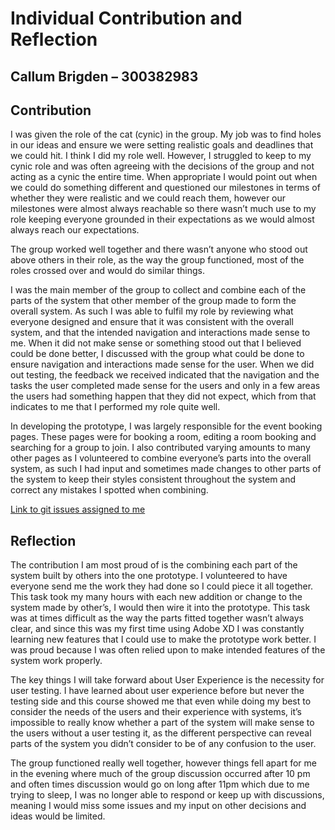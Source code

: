 # Individual Contribution and Reflection 

## Callum Brigden – 300382983

## Contribution 
I was given the role of the cat (cynic) in the group. My job was to find holes in our ideas and ensure we were setting realistic goals and deadlines that we could hit. I think I did my role well. However, I struggled to keep to my cynic role and was often agreeing with the decisions of the group and not acting as a cynic the entire time. When appropriate I would point out when we could do something different and questioned our milestones in terms of whether they were realistic and we could reach them, however our milestones were almost always reachable so there wasn’t much use to my role keeping everyone grounded in their expectations as we would almost always reach our expectations. 

The group worked well together and there wasn’t anyone who stood out above others in their role, as the way the group functioned, most of the roles crossed over and would do similar things.  

I was the main member of the group to collect and combine each of the parts of the system that other member of the group made to form the overall system. As such I was able to fulfil my role by reviewing what everyone designed and ensure that it was consistent with the overall system, and that the intended navigation and interactions made sense to me. When it did not make sense or something stood out that I believed could be done better, I discussed with the group what could be done to ensure navigation and interactions made sense for the user. When we did out testing, the feedback we received indicated that the navigation and the tasks the user completed made sense for the users and only in a few areas the users had something happen that they did not expect, which from that indicates to me that I performed my role quite well. 

In developing the prototype, I was largely responsible for the event booking pages. These pages were for booking a room, editing a room booking and searching for a group to join. I also contributed varying amounts to many other pages as I volunteered to combine everyone’s parts into the overall system, as such I had input and sometimes made changes to other parts of the system to keep their styles consistent throughout the system and correct any mistakes I spotted when combining. 

[Link to git issues assigned to me](https://gitlab.ecs.vuw.ac.nz/swen303-2019-p3/t8/final-project/issues?scope=all&utf8=%E2%9C%93&state=all&assignee_username[]=brigdecall)
 
## Reflection 

The contribution I am most proud of is the combining each part of the system built by others into the one prototype. I volunteered to have everyone send me the work they had done so I could piece it all together. This task took my many hours with each new addition or change to the system made by other’s, I would then wire it into the prototype. This task was at times difficult as the way the parts fitted together wasn’t always clear, and since this was my first time using Adobe XD I was constantly learning new features that I could use to make the prototype work better. I was proud because I was often relied upon to make intended features of the system work properly. 

The key things I will take forward about User Experience is the necessity for user testing. I have learned about user experience before but never the testing side and this course showed me that even while doing my best to consider the needs of the users and their experience with systems, it’s impossible to really know whether a part of the system will make sense to the users without a user testing it, as the different perspective can reveal parts of the system you didn’t consider to be of any confusion to the user. 

The group functioned really well together, however things fell apart for me in the evening where much of the group discussion occurred after 10 pm and often times discussion would go on long after 11pm which due to me trying to sleep, I was no longer able to respond or keep up with discussions, meaning I would miss some issues and my input on other decisions and ideas would be limited. 